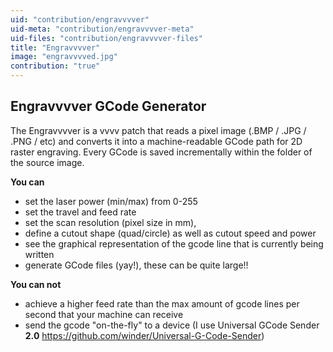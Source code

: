 ```yaml
---
uid: "contribution/engravvvver"
uid-meta: "contribution/engravvvver-meta"
uid-files: "contribution/engravvvver-files"
title: "Engravvvver"
image: "engravvvved.jpg"
contribution: "true"
---
```


## Engravvvver GCode Generator
The Engravvvver is a vvvv patch that reads a pixel image (.BMP / .JPG / .PNG / etc) 
and converts it into a machine-readable GCode path for 2D raster engraving. Every GCode is saved incrementally within the folder of the source image.

**You can**

*   set the laser power (min/max) from 0-255
*   set the travel and feed rate
*   set the scan resolution (pixel size in mm),
*   define a cutout shape (quad/circle) as well as cutout speed and power
*   see the graphical representation of the gcode line that is currently being written
* generate GCode files (yay!), these can be quite large!!

**You can not**
*   achieve a higher feed rate than the max amount of gcode lines per second that your machine can receive
*   send the gcode "on-the-fly" to a device (I use Universal GCode Sender **2.0**  <https://github.com/winder/Universal-G-Code-Sender>) 


